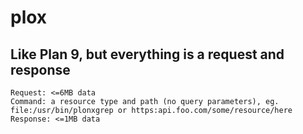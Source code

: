 # plox
## Like Plan 9, but everything is a request and response

```
Request: <=6MB data
Command: a resource type and path (no query parameters), eg. file:/usr/bin/plonxgrep or https:api.foo.com/some/resource/here
Response: <=1MB data
```
